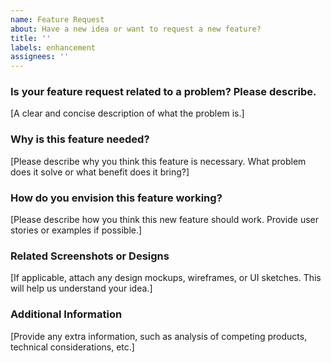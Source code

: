 ```yaml
---
name: Feature Request
about: Have a new idea or want to request a new feature?
title: ''
labels: enhancement
assignees: ''
---
```


### Is your feature request related to a problem? Please describe.

[A clear and concise description of what the problem is.]

### Why is this feature needed?

[Please describe why you think this feature is necessary. What problem does it solve or what benefit does it bring?]

### How do you envision this feature working?

[Please describe how you think this new feature should work. Provide user stories or examples if possible.]

### Related Screenshots or Designs

[If applicable, attach any design mockups, wireframes, or UI sketches. This will help us understand your idea.]

### Additional Information

[Provide any extra information, such as analysis of competing products, technical considerations, etc.]
